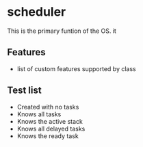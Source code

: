 # scheduler
This is the primary funtion of the OS. it

## Features
* list of custom features supported by class

## Test list
* Created with no tasks
* Knows all tasks
* Knows the active stack
* Knows all delayed tasks
* Knows the ready task